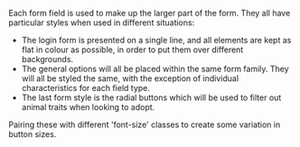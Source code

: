 Each form field is used to make up the larger part of the form. They all have particular styles when used in different situations:

- The login form is presented on a single line, and all elements are kept as flat in colour as possible, in order to put them over different backgrounds.
- The general options will all be placed within the same form family. They will all be styled the same, with the exception of individual characteristics for each field type.
- The last form style is the radial buttons which will be used to filter out animal traits when looking to adopt.

Pairing these with different 'font-size' classes to create some variation in button sizes.
